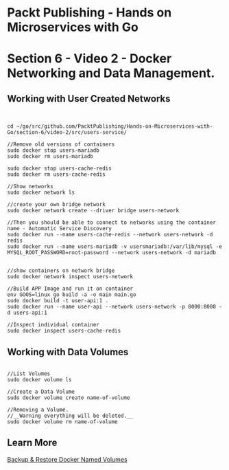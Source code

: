 # Packt Publishing - Hands on Microservices with Go
# Section 6 - Video 2 - Docker Networking and Data Management.

## Working with User Created Networks

```


cd ~/go/src/github.com/PacktPublishing/Hands-on-Microservices-with-Go/section-6/video-2/src/users-service/

//Remove old versions of containers
sudo docker stop users-mariadb
sudo docker rm users-mariadb

sudo docker stop users-cache-redis
sudo docker rm users-cache-redis

//Show networks
sudo docker network ls

//create your own bridge network
sudo docker network create --driver bridge users-network

//Then you should be able to connect to networks using the container name - Automatic Service Discovery
sudo docker run --name users-cache-redis --network users-network -d redis
sudo docker run --name users-mariadb -v usersmariadb:/var/lib/mysql -e MYSQL_ROOT_PASSWORD=root-password --network users-network -d mariadb


//show containers on network bridge
sudo docker network inspect users-network

//Build APP Image and run it on container
env GOOS=linux go build -a -o main main.go 
sudo docker build -t user-api:1 . 
sudo docker run --name user-api --network users-network -p 8000:8000 -d users-api:1

//Inspect individual container
sudo docker inspect users-cache-redis

```

## Working with Data Volumes

```

//List Volumes
sudo docker volume ls

//Create a Data Volume
sudo docker volume create name-of-volume

//Removing a Volume.
//__Warning everything will be deleted.__
sudo docker volume rm name-of-volume	

```

## Learn More
[Backup & Restore Docker Named Volumes](https://loomchild.net/2017/03/26/backup-restore-docker-named-volumes/)
